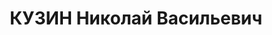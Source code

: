 ---
title: КУЗИН Николай Васильевич
description: "1895 р. народження, м. Ленінград (Росія), росіянин, із службовців, освіта\
  \ середня. Проживав у м. Миколаєві. Завідуючий. \n  Заарештований 10.10.1937 р.\
  \ Військовою Колегією Верховного Суду СРСР від 24.11.1937 р. засуджений до розстрілу\
  \ з конфіскацією майна. Страчений 24.11.1937 р. Місце поховання невідомо. \n  Реабілітований\
  \ у 1957 р."
---